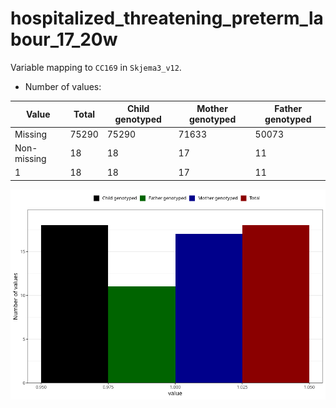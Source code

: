 # hospitalized_threatening_preterm_labour_17_20w
Variable mapping to `CC169` in `Skjema3_v12`.
- Number of values:

| Value | Total | Child genotyped | Mother genotyped | Father genotyped |
| ----- | ----- | --------------- | ---------------- | ---------------- |
| Missing | 75290 | 75290 | 71633 | 50073 |
| Non-missing | 18 | 18 | 17 | 11 |
| 1 | 18 | 18 | 17 | 11 |



![](hospitalized_threatening_preterm_labour_17_20w_n.png)



